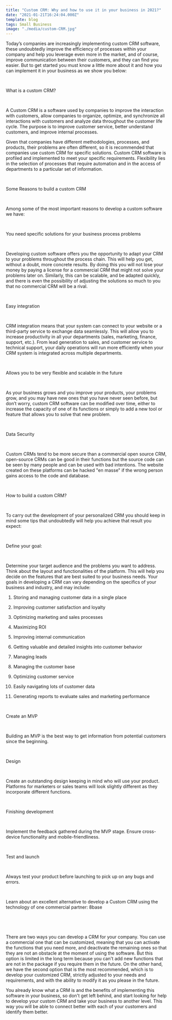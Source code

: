 ```yaml
---
title: "Custom CRM: Why and how to use it in your business in 2021?"
date: "2021-01-21T16:24:04.000Z"
template: blog
tags: Small Business
image: "./media/custom-CRM.jpg"
---
```


Today’s companies are increasingly implementing custom CRM software, these undoubtedly improve the efficiency of processes within your company and help you leverage even more in the market, and of course, improve communication between their customers, and they can find you easier. But to get started you must know a little more about it and how you can implement it in your business as we show you below:

<Br>

<title-2>What is a custom CRM?</title-2>

<Br>

A Custom CRM is a software used by companies to improve the interaction with customers, allow companies to organize, optimize, and synchronize all interactions with customers and analyze data throughout the customer life cycle. The purpose is to improve customer service, better understand customers, and improve internal processes.  

Given that companies have different methodologies, processes, and products, their problems are often different, so it is recommended that companies use custom CRM for specific solutions. Custom CRM software is profiled and implemented to meet your specific requirements. Flexibility lies in the selection of processes that require automation and in the access of departments to a particular set of information.    

<Br>

<title-2>Some Reasons to build a custom CRM</title-2>

<Br>

Among some of the most important reasons to develop a custom software we have:

<Br>

<title-3>You need specific solutions for your business process problems</title-3>

<Br>

Developing custom software offers you the opportunity to adapt your CRM to your problems throughout the process chain. This will help you get, without a doubt, more concrete results. By doing this you will not lose your money by paying a license for a commercial CRM that might not solve your problems later on. Similarly, this can be scalable, and be adapted quickly, and there is even the possibility of adjusting the solutions so much to you that no commercial CRM will be a rival.

<Br>

<title-3>Easy integration</title-3>

<Br>

CRM integration means that your system can connect to your website or a third-party service to exchange data seamlessly. This will allow you to increase productivity in all your departments (sales, marketing, finance, support, etc.). From lead generation to sales, and customer service to technical support, your daily operations will run more efficiently when your CRM system is integrated across multiple departments.

<Br>

<title-3>Allows you to be very flexible and scalable in the future</title-3>

<Br>

As your business grows and you improve your products, your problems grow, and you may have new ones that you have never seen before, but don’t worry, custom CRM software can be modified over time, either to increase the capacity of one of its functions or simply to add a new tool or feature that allows you to solve that new problem. 

<Br>

<title-3>Data Security</title-3>

<Br>

Custom CRMs tend to be more secure than a commercial open source CRM, open-source CRMs can be good in their functions but the source code can be seen by many people and can be used with bad intentions. The website created on these platforms can be hacked "en masse" if the wrong person gains access to the code and database. 

<Br>

<title-2>How to build a custom CRM?</title-2>

<Br>

To carry out the development of your personalized CRM you should keep in mind some tips that undoubtedly will help you achieve that result you expect: 

<Br>

<title-3>Define your goal:</title-3>

<Br>

Determine your target audience and the problems you want to address. Think about the layout and functionalities of the platform.  This will help you decide on the features that are best suited to your business needs. Your goals in developing a CRM can vary depending on the specifiсs of your business and industry, and may include:

1. Storing and managing customer data in a single place

2. Improving customer satisfaction and loyalty

3. Optimizing marketing and sales processes

4. Maximizing ROI

5. Improving internal communication

6. Getting valuable and detailed insights into customer behavior

7. Managing leads

8. Managing the customer base

9. Optimizing customer service

10. Easily navigating lots of customer data

11. Generating reports to evaluate sales and marketing performance

<Br>

<title-3>Create an MVP</title-3>

<Br>

Building an MVP is the best way to get information from potential customers since the beginning.

<Br>

<title-3>Design</title-3>

<Br>

Create an outstanding design keeping in mind who will use your product. Platforms for marketers or sales teams will look slightly different as they incorporate different functions. 

<Br>

<title-3>Finishing development</title-3>

<Br>

Implement the feedback gathered during the MVP stage. Ensure cross-device functionality and mobile-friendliness. 

<Br>

<title-3>Test and launch</title-3>

<Br>

Always test your product before launching to pick up on any bugs and errors.

<Br>

<title-2>Learn about an excellent alternative to develop a Custom CRM using the technology of one commercial partner: 8base</title-2>

<Br>

<youtube-video id="hk9Yp-9aOFo"></youtube-video>

<Br>

There are two ways you can develop a CRM for your company.  You can use a  commercial one that can be customized, meaning that you can activate the functions that you need more, and deactivate the remaining ones so that they are not an obstacle at the moment of using the software. But this option is limited in the long term because you can't add new functions that are not in the package if you require them in the future. On the other hand, we have the second option that is the most recommended, which is to develop your customized CRM, strictly adjusted to your needs and requirements, and with the ability to modify it as you please in the future. 

You already know what a CRM is and the benefits of implementing this software in your business, so don't get left behind, and start looking for help to develop your custom CRM and take your business to another level. This way you will be able to connect better with each of your customers and identify them better. 

